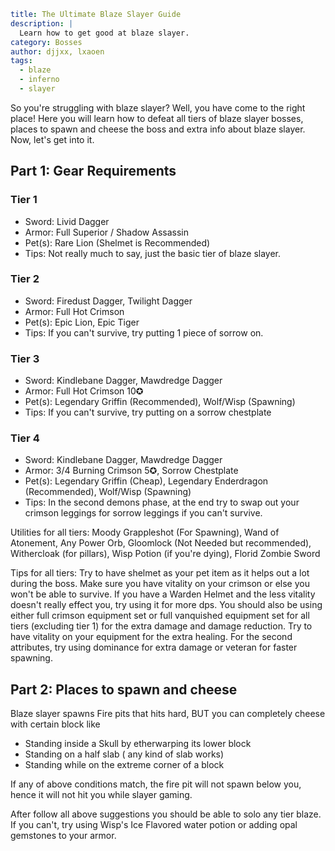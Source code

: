 ```yaml {metadata}
title: The Ultimate Blaze Slayer Guide
description: |
  Learn how to get good at blaze slayer.
category: Bosses
author: djjxx, lxaoen
tags:
  - blaze
  - inferno
  - slayer
```

So you're struggling with blaze slayer? Well, you have come to the right place! Here you will learn how to defeat all tiers of blaze slayer
bosses, places to spawn and cheese the boss and extra info about blaze slayer. Now, let's get into it.

## Part 1: Gear Requirements

### Tier 1

- Sword: Livid Dagger
- Armor: Full Superior / Shadow Assassin
- Pet(s): Rare Lion (Shelmet is Recommended)
- Tips: Not really much to say, just the basic tier of blaze slayer.

### Tier 2

- Sword: Firedust Dagger, Twilight Dagger
- Armor: Full Hot Crimson
- Pet(s): Epic Lion, Epic Tiger
- Tips: If you can't survive, try putting 1 piece of sorrow on.

### Tier 3

- Sword: Kindlebane Dagger, Mawdredge Dagger
- Armor: Full Hot Crimson 10✪
- Pet(s): Legendary Griffin (Recommended), Wolf/Wisp (Spawning)
- Tips: If you can't survive, try putting on a sorrow chestplate

### Tier 4

- Sword: Kindlebane Dagger, Mawdredge Dagger
- Armor: 3/4 Burning Crimson 5✪, Sorrow Chestplate
- Pet(s): Legendary Griffin (Cheap), Legendary Enderdragon (Recommended), Wolf/Wisp (Spawning)
- Tips: In the second demons phase, at the end try to swap out your crimson leggings for sorrow leggings if you can't survive.


Utilities for all tiers: Moody Grappleshot (For Spawning), Wand of Atonement, Any Power Orb, Gloomlock (Not Needed but recommended), 
Withercloak (for pillars), Wisp Potion (if you're dying), Florid Zombie Sword

Tips for all tiers: Try to have shelmet as your pet item as it helps out a lot during the boss. Make sure you have vitality on your crimson or 
else you won't be able to survive. If you have a Warden Helmet and the less vitality doesn't really effect you, try using it for more dps. You
should also be using either full crimson equipment set or full vanquished equipment set for all tiers (excluding tier 1) for the extra damage and 
damage reduction. Try to have vitality on your equipment for the extra healing. For the second attributes, try using dominance for extra damage
or veteran for faster spawning.

## Part 2: Places to spawn and cheese

Blaze slayer spawns Fire pits that hits hard, BUT you can completely cheese with certain block like

- Standing inside a Skull by etherwarping its lower block
- Standing on a half slab ( any kind of slab works)
- Standing while on the extreme corner of a block


If any of above conditions match, the fire pit will not spawn below you, hence it will not hit you while slayer gaming.


After follow all above suggestions you should be able to solo any tier blaze. If you can't, 
try using Wisp's Ice Flavored water potion or adding opal gemstones to your armor.
